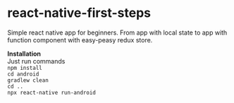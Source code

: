 # react-native-first-steps
Simple react native app for beginners. From app with local state to app with function component with easy-peasy redux store.

**Installation**  
Just run commands  
`npm install`  
`cd android`  
`gradlew clean`  
`cd ..`  
`npx react-native run-android`  
